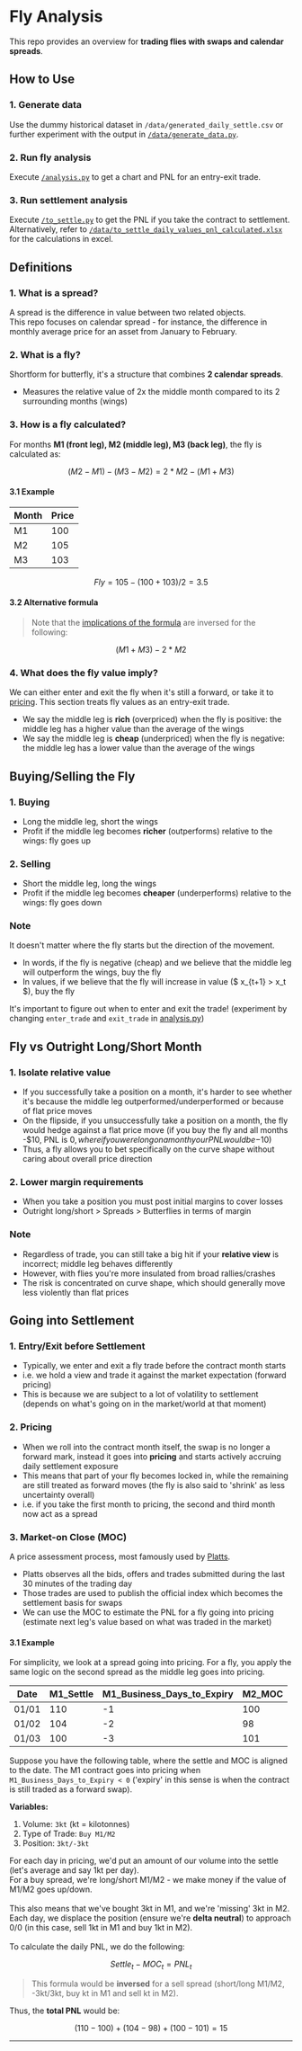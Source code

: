 # Fly Analysis
This repo provides an overview for **trading flies with swaps and calendar spreads**.

## How to Use
### 1. Generate data
Use the dummy historical dataset in `/data/generated_daily_settle.csv` or further experiment with the output in [`/data/generate_data.py`](https://github.com/xavsant/fly_analysis/blob/main/data/generate_data.py).
### 2. Run fly analysis
Execute [`/analysis.py`](https://github.com/xavsant/fly_analysis/blob/main/analysis.py) to get a chart and PNL for an entry-exit trade.
### 3. Run settlement analysis
Execute [`/to_settle.py`](https://github.com/xavsant/fly_analysis/blob/main/to_settle.py) to get the PNL if you take the contract to settlement. Alternatively, refer to [`/data/to_settle_daily_values_pnl_calculated.xlsx`](https://github.com/xavsant/fly_analysis/blob/main/data/to_settle_daily_values_pnl_calculated.xlsx) for the calculations in excel.

## Definitions
### 1. What is a spread?
A spread is the difference in value between two related objects.<br>
This repo focuses on calendar spread - for instance, the difference in monthly average price for an asset from January to February.
### 2. What is a fly?
Shortform for butterfly, it's a structure that combines **2 calendar spreads**.
- Measures the relative value of 2x the middle month compared to its 2 surrounding months (wings)
### 3. How is a fly calculated?
For months **M1 (front leg), M2 (middle leg), M3 (back leg)**, the fly is calculated as:

$$
(M2 - M1) - (M3 - M2) =
2 * M2 - (M1 + M3)
$$

#### 3.1 Example

| Month | Price |
|-------|-------|
| M1    | 100   |
| M2    | 105   |
| M3    | 103   |

$$
Fly = 105 - (100 + 103) / 2 = 3.5
$$ 

#### 3.2 Alternative formula

> Note that the [implications of the formula](#4-what-does-the-fly-value-imply) are inversed for the following:

$$
(M1 + M3) - 2 * M2
$$

### 4. What does the fly value imply?
We can either enter and exit the fly when it's still a forward, or take it to [pricing](#going-into-pricing). This section treats fly values as an entry-exit trade.
- We say the middle leg is **rich** (overpriced) when the fly is positive: the middle leg has a higher value than the average of the wings
- We say the middle leg is **cheap** (underpriced) when the fly is negative: the middle leg has a lower value than the average of the wings

## Buying/Selling the Fly
### 1. Buying
- Long the middle leg, short the wings
- Profit if the middle leg becomes **richer** (outperforms) relative to the wings: fly goes up
### 2. Selling
- Short the middle leg, long the wings
- Profit if the middle leg becomes **cheaper** (underperforms) relative to the wings: fly goes down
### Note
It doesn't matter where the fly starts but the direction of the movement.
- In words, if the fly is negative (cheap) and we believe that the middle leg will outperform the wings, buy the fly
- In values, if we believe that the fly will increase in value ($ x_{t+1} > x_t $), buy the fly

It's important to figure out when to enter and exit the trade! (experiment by changing `enter_trade` and `exit_trade` in [analysis.py](https://github.com/xavsant/fly_analysis/blob/main/analysis.py))

## Fly vs Outright Long/Short Month
### 1. Isolate relative value
- If you successfully take a position on a month, it's harder to see whether it's because the middle leg outperformed/underperformed or because of flat price moves
- On the flipside, if you unsuccessfully take a position on a month, the fly would hedge against a flat price move (if you buy the fly and all months -$10, PNL is $0, where if you were long on a month your PNL would be -$10)
- Thus, a fly allows you to bet specifically on the curve shape without caring about overall price direction
### 2. Lower margin requirements
- When you take a position you must post initial margins to cover losses
- Outright long/short > Spreads > Butterflies in terms of margin
### Note
- Regardless of trade, you can still take a big hit if your **relative view** is incorrect; middle leg behaves differently
- However, with flies you're more insulated from broad rallies/crashes
- The risk is concentrated on curve shape, which should generally move less violently than flat prices

## Going into Settlement
### 1. Entry/Exit before Settlement
- Typically, we enter and exit a fly trade before the contract month starts
- i.e. we hold a view and trade it against the market expectation (forward pricing)
- This is because we are subject to a lot of volatility to settlement (depends on what's going on in the market/world at that moment)
### 2. Pricing
- When we roll into the contract month itself, the swap is no longer a forward mark, instead it goes into **pricing** and starts actively accruing daily settlement exposure
- This means that part of your fly becomes locked in, while the remaining are still treated as forward moves (the fly is also said to 'shrink' as less uncertainty overall)
- i.e. if you take the first month to pricing, the second and third month now act as a spread
### 3. Market-on Close (MOC)
A price assessment process, most famously used by [Platts](https://www.spglobal.com/content/dam/spglobal/general/en/documents/easset_upload_file58950_994814_e.pdf). 
- Platts observes all the bids, offers and trades submitted during the last 30 minutes of the trading day
- Those trades are used to publish the official index which becomes the settlement basis for swaps
- We can use the MOC to estimate the PNL for a fly going into pricing (estimate next leg's value based on what was traded in the market)

#### 3.1 Example

For simplicity, we look at a spread going into pricing. For a fly, you apply the same logic on the second spread as the middle leg goes into pricing.

| Date  | M1_Settle | M1_Business_Days_to_Expiry | M2_MOC |
|-------|-----------|----------------------------|--------|
| 01/01 | 110       | -1                         | 100    | 
| 01/02 | 104       | -2                         | 98     | 
| 01/03 | 100       | -3                         | 101    | 

Suppose you have the following table, where the settle and MOC is aligned to the date. The M1 contract goes into pricing when `M1_Business_Days_to_Expiry < 0` ('expiry' in this sense is when the contract is still traded as a forward swap).

**Variables:**
1. Volume: `3kt` (kt = kilotonnes)
2. Type of Trade: `Buy M1/M2`
3. Position: `3kt/-3kt`

For each day in pricing, we'd put an amount of our volume into the settle (let's average and say 1kt per day).<br>
For a buy spread, we're long/short M1/M2 - we make money if the value of M1/M2 goes up/down.<br><br>
This also means that we've bought 3kt in M1, and we're 'missing' 3kt in M2.<br>
Each day, we displace the position (ensure we're **delta neutral**) to approach 0/0 (in this case, sell 1kt in M1 and buy 1kt in M2).<br><br>
To calculate the daily PNL, we do the following:<br>

$$
Settle_{t} - MOC_{t} = PNL_{t}
$$

> This formula would be **inversed** for a sell spread (short/long M1/M2, -3kt/3kt, buy kt in M1 and sell kt in M2).

Thus, the **total PNL** would be:

$$
(110 - 100) + (104 - 98) + (100 - 101) = 15
$$

---




